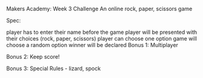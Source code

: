 Makers Academy: Week 3 Challenge
An online rock, paper, scissors game

Spec:

player has to enter their name before the game
player will be presented with their choices (rock, paper, scissors)
player can choose one option
game will choose a random option
winner will be declared
Bonus 1: Multiplayer

Bonus 2: Keep score!

Bonus 3: Special Rules - lizard, spock

